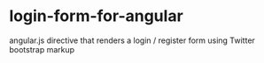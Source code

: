 login-form-for-angular
======================

angular.js directive that renders a login / register form using Twitter bootstrap markup
